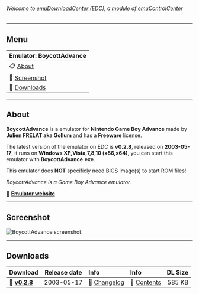 ###### Welcome to [emuDownloadCenter (EDC)](https://github.com/PhoenixInteractiveNL/emuDownloadCenter/wiki/), a module of [emuControlCenter](https://github.com/PhoenixInteractiveNL/emuControlCenter/wiki/)
***
## Menu
| **Emulator: BoycottAdvance** |
|:---------|
| :clipboard: [About](#about) |
| :sunrise: [Screenshot](#screenshot) |
| :floppy_disk: [Downloads](#downloads) |
***
## About
**BoycottAdvance** is a emulator for **Nintendo Game Boy Advance** made by **Julien FRELAT aka Gollum** and has a **Freeware** license.

The latest version of the emulator on EDC is **v0.2.8**, released on **2003-05-17**, it runs on **Windows XP,Vista,7,8,10 (x86,x64)**, you can start this emulator with **BoycottAdvance.exe**.

This emulator does **NOT** specificly need BIOS image(s) to start ROM files!

_BoycottAdvance is a Game Boy Advance emulator._

:link: [**Emulator website**](http://boycottadvance.emuunlim.com)
***
## Screenshot
![](https://raw.githubusercontent.com/PhoenixInteractiveNL/emuDownloadCenter/master/hooks/boycottadv/screen.jpg "BoycottAdvance screenshot.")
***
## Downloads
| Download | Release date  | Info       | Info       | DL Size    |
|:---------|:-------------:|:-----------|:-----------|-----------:|
| :floppy_disk: [**v0.2.8**](https://github.com/PhoenixInteractiveNL/edc-repo0003/raw/master/boycottadv/0.2.8.7z) | 2003-05-17 | :page_facing_up: [Changelog](https://github.com/PhoenixInteractiveNL/edc-repo0003/blob/master/boycottadv/0.2.8_changelog.txt) | :mag_right: [Contents](https://github.com/PhoenixInteractiveNL/edc-repo0003/blob/master/boycottadv/0.2.8_contents.txt) | 585 KB |
